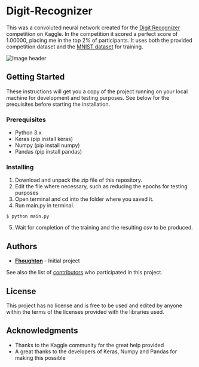 # Digit-Recognizer

This was a convoluted neural network created for the [Digit Recognizer](https://www.kaggle.com/c/digit-recognizer) competition on Kaggle. In the competition it scored a perfect score of 1.00000, placing me in the top 2% of participants. It uses both the provided competition dataset and the [MNIST dataset](http://yann.lecun.com/exdb/mnist/) for training.

![Image header](https://i.imgur.com/84zjg1d.png)

## Getting Started

These instructions will get you a copy of the project running on your local machine for development and testing purposes. See below for the prequisites before starting the installation.

### Prerequisites

- Python 3.x
- Keras (pip install keras)
- Numpy (pip install numpy)
- Pandas (pip install pandas)

### Installing

1. Download and unpack the zip file of this repository.
2. Edit the file where necessary, such as reducing the epochs for testing purposes
2. Open terminal and cd into the folder where you saved it.
3. Run main.py in terminal.

```
$ python main.py
```

5. Wait for completion of the training and the resulting csv to be produced. 

## Authors

* **[Fhoughton](https://github.com/Fhoughton)** - Initial project

See also the list of [contributors](https://github.com/Fhoughton/Digit-Recognizer/contributors) who participated in this project.

## License

This project has no license and is free to be used and edited by anyone within the terms of the licenses provided with the libraries used.

## Acknowledgments

* Thanks to the Kaggle community for the great help provided
* A great thanks to the developers of Keras, Numpy and Pandas for making this possible
